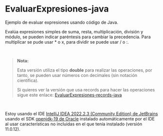 # EvaluarExpresiones-java
Ejemplo de evaluar expresiones usando código de Java.

Evalúa expresiones simples de suma, resta, multiplicación, división y módulo, se pueden indicar paréntesis para cambiar la precedencia.
Para multiplicar se pude usar * o x, para dividir se puede usar / o :.

<br>

> **Nota:**
>
> Esta versión utiliza el tipo **double** para realizar las operaciones, por tanto, se pueden usar números con decimales (sin notación científica).
>
> Si quieres ver la versión que usa records para hacer las operaciones sigue este enlace: [EvaluarExpresiones-records-java](https://github.com/elGuille-info/EvaluarExpresiones-records-java)
>
<br>

Estoy usando el IDE [IntelliJ IDEA 2022.2.3 (Community Edition) de JetBrains](https://www.jetbrains.com/idea/whatsnew/) usando el SDK [openjdk-19 de Oracle](https://www.oracle.com/java/technologies/javase/jdk19-archive-downloads.html) instalado automáticamente por el IDE al usar características no incluidas en el que tenía instalado (versión 11.0.12).
